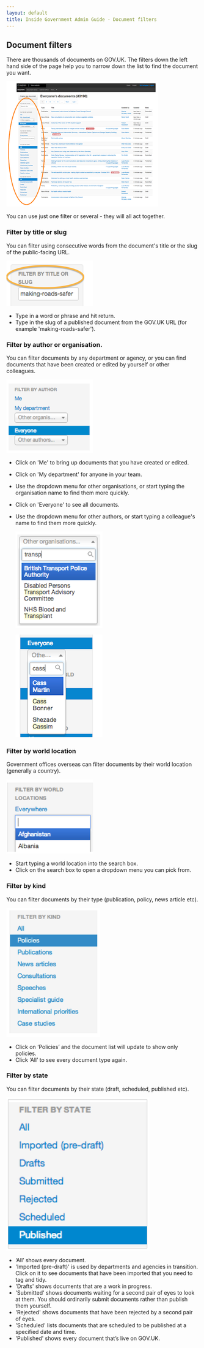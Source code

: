 ```yaml
---
layout: default
title: Inside Government Admin Guide - Document filters
---
```


## Document filters

There are thousands of documents on GOV.UK. The filters down the left hand side of the page help you to narrow down the list to find the document you want.

   ![Document filters 1a](document-filters-1.png)
   
You can use just one filter or several - they will all act together.

   
### Filter by title or slug

You can filter using consecutive words from the document's title or the slug of the public-facing URL. 

   ![Document filters 2](document-filters-2.png)

* Type in a word or phrase and hit return.
* Type in the slug of a published document from the GOV.UK URL (for example 'making-roads-safer').


### Filter by author or organisation.

You can filter documents by any department or agency, or you can find documents that have been created or edited by yourself or other colleagues.

   ![Document filters 3](document-filters-3.png)

* Click on 'Me' to bring up documents that you have created or edited.
* Click on 'My department' for anyone in your team. 
* Use the dropdown menu for other organisations, or start typing the organisation name to find them more quickly.
* Click on 'Everyone' to see all documents. 
* Use the dropdown menu for other authors, or start typing a colleague's name to find them more quickly.

   ![Document filters 4](document-filters-4.png)
   
   ![Document filters 5](document-filters-5.png)


### Filter by world location   

Government offices overseas can filter documents by their world location (generally a country).

   ![Document filters 6](document-filters-6.png)

* Start typing a world location into the search box. 
* Click on the search box to open a dropdown menu you can pick from.

   
### Filter by kind

You can filter documents by their type (publication, policy, news article etc).

   ![Document filters 7](document-filters-7.png)

* Click on ‘Policies’ and the document list will update to show only policies.
* Click ‘All’ to see every document type again.


### Filter by state

You can filter documents by their state (draft, scheduled, published etc).

   ![Document filters 8](document-filters-8.png)
   
* ‘All’ shows every document.
* 'Imported (pre-draft)' is used by departments and agencies in transition. Click on it to see documents that have been imported that you need to tag and tidy.
* 'Drafts' shows documents that are a work in progress.
* 'Submitted' shows documents waiting for a second pair of eyes to look at them. You should ordinarily submit documents rather than publish them yourself.
* 'Rejected' shows documents that have been rejected by a second pair of eyes.
* 'Scheduled' lists documents that are scheduled to be published at a specified date and time.
* 'Published' shows every document that’s live on GOV.UK.
